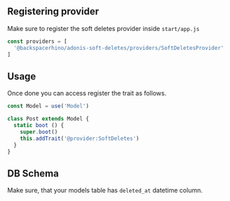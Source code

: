 ## Registering provider

Make sure to register the soft deletes provider inside `start/app.js`

```js
const providers = [
  '@backspacerhino/adonis-soft-deletes/providers/SoftDeletesProvider'
]
```

## Usage

Once done you can access register the trait as follows.

```js
const Model = use('Model')

class Post extends Model {
  static boot () {
    super.boot()
    this.addTrait('@provider:SoftDeletes')
  }
}
```

## DB Schema

Make sure, that your models table has `deleted_at` datetime column.